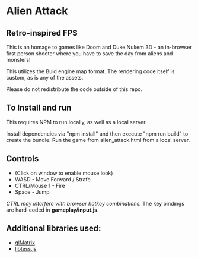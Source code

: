 # Alien Attack
## Retro-inspired FPS

This is an homage to games like Doom and Duke Nukem 3D - an in-browser first person shooter where you have to save the day from aliens and monsters!

This utilizes the Buld engine map format. The rendering code itself is custom, as is any of the assets.

Please do not redistribute the code outside of this repo.

## To Install and run
This requires NPM to run locally, as well as a local server.

Install dependencies via "npm install" and then execute "npm run build" to create the bundle.
Run the game from alien_attack.html from a local server.

## Controls
<ul>
<li>(Click on window to enable mouse look)</li>
<li>WASD - Move Forward / Strafe</li>
<li>CTRL/Mouse 1 - Fire</li>
<li>Space - Jump</li>
</ul>

*CTRL may interfere with browser hotkey combinations.*
The key bindings are hard-coded in **gameplay/input.js**.

## Additional libraries used:
- [glMatrix](http://glmatrix.net/)
- [libtess.js](https://github.com/brendankenny/libtess.js)
